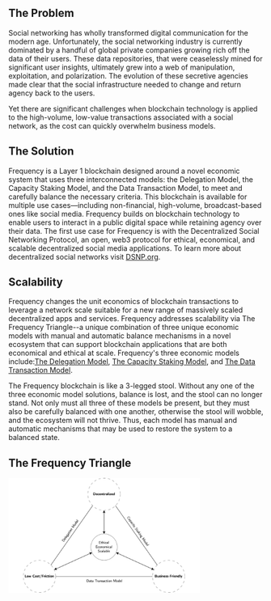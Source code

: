 ## The Problem

Social networking has wholly transformed digital communication for the modern age.
Unfortunately, the social networking industry is currently dominated by a handful of global private companies growing rich off the data of their users.
These data repositories, that were ceaselessly mined for significant user insights, ultimately grew into a web of manipulation, exploitation, and polarization.
The evolution of these secretive agencies made clear that the social infrastructure needed to change and return agency back to the users.

Yet there are significant challenges when blockchain technology is applied to the high-volume, low-value transactions associated with a social network, as the cost can quickly overwhelm business models.

## The Solution

Frequency is a Layer 1 blockchain designed around a novel economic system that uses three interconnected models: the Delegation Model, the Capacity Staking Model, and the Data Transaction Model, to meet and carefully balance the necessary criteria. This blockchain is available for multiple use cases—including non-financial, high-volume, broadcast-based ones like social media. Frequency builds on blockchain technology to enable users to interact in a public digital space while retaining agency over their data.
The first use case for Frequency is with the Decentralized Social Networking Protocol, an open, web3 protocol for ethical, economical, and scalable decentralized social media applications.
To learn more about decentralized social networks visit [DSNP.org](https://dsnp.org).

## Scalability

Frequency changes the unit economics of blockchain transactions to leverage a network scale suitable for a new range of massively scaled decentralized apps and services.  Frequency addresses scalability via The Frequency Triangle--a unique combination of three unique economic models with manual and automatic balance mechanisms in a novel ecosystem that can support blockchain applications that are both economical and ethical at scale.  Frequency's three economic models include:[The Delegation Model](github.com/LibertyDSNP/frequency-docs/blob/editing-session/pages/Basics/DelegationModel.md), [The Capacity Staking Model](github.com/LibertyDSNP/frequency-docs/blob/editing-session/pages/Basics/CapacityModel.md), and [The Data Transaction Model](github.com/LibertyDSNP/frequency-docs/blob/editing-session/pages/Basics/DataTransactionModel.md).

The Frequency blockchain is like a 3-legged stool. Without any one of the three economic model solutions, balance is lost, and the stool can no longer stand. Not only must all three of these models be present, but they must also be carefully balanced with one another, otherwise the stool will wobble, and the ecosystem will not thrive. Thus, each model has manual and automatic mechanisms that may be used to restore the system to a balanced state.

## The Frequency Triangle
<img src="https://github.com/LibertyDSNP/frequency-docs/blob/editing-session/pages/images/The%20Frequency%20Triangle.png" width=75% height=75%>
